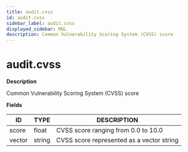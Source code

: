 ```yaml
---
title: audit.cvss
id: audit.cvss
sidebar_label: audit.cvss
displayed_sidebar: MQL
description: Common Vulnerability Scoring System (CVSS) score
---
```


# audit.cvss

**Description**

Common Vulnerability Scoring System (CVSS) score

**Fields**

| ID     | TYPE   | DESCRIPTION                               |
| ------ | ------ | ----------------------------------------- |
| score  | float  | CVSS score ranging from 0.0 to 10.0       |
| vector | string | CVSS score represented as a vector string |
